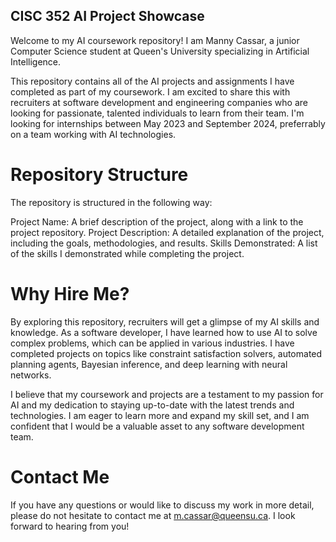 ## CISC 352 AI Project Showcase

Welcome to my AI coursework repository! I am Manny Cassar, a junior Computer Science student at Queen's University specializing in Artificial Intelligence.

This repository contains all of the AI projects and assignments I have completed as part of my coursework. I am excited to share this with recruiters at software development and engineering companies who are looking for passionate, talented individuals to learn from their team. I'm looking for internships between May 2023 and September 2024, preferrably on a team working with AI technologies.

# Repository Structure
The repository is structured in the following way:

Project Name: A brief description of the project, along with a link to the project repository.
Project Description: A detailed explanation of the project, including the goals, methodologies, and results.
Skills Demonstrated: A list of the skills I demonstrated while completing the project.

# Why Hire Me?
By exploring this repository, recruiters will get a glimpse of my AI skills and knowledge. As a software developer, I have learned how to use AI to solve complex problems, which can be applied in various industries. I have completed projects on topics like constraint satisfaction solvers, automated planning agents, Bayesian inference, and deep learning with neural networks.

I believe that my coursework and projects are a testament to my passion for AI and my dedication to staying up-to-date with the latest trends and technologies. I am eager to learn more and expand my skill set, and I am confident that I would be a valuable asset to any software development team.

# Contact Me
If you have any questions or would like to discuss my work in more detail, please do not hesitate to contact me at m.cassar@queensu.ca. I look forward to hearing from you!






